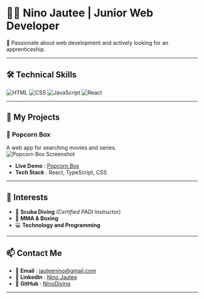 # 👨‍💻 Nino Jautee | Junior Web Developer  

🚀 Passionate about web development and actively looking for an apprenticeship.  

---

## 🛠 Technical Skills

![HTML](https://img.shields.io/badge/HTML5-000000?style=flat&logo=html5&logoColor=orange)
![CSS](https://img.shields.io/badge/CSS3-000000?style=flat&logo=css3&logoColor=blue)
![JavaScript](https://img.shields.io/badge/JavaScript-000000?style=flat&logo=javascript&logoColor=yellow)
![React](https://img.shields.io/badge/React-000000?style=flat&logo=react&logoColor=cyan)

---

## 💼 My Projects  

### 🎥 **Popcorn Box**  
A web app for searching movies and series.  
![Popcorn Box Screenshot](assets/popcorn-box.png)  

- **Live Demo** : [Popcorn Box](https://popcornbox.example.com)  
- **Tech Stack** : React, TypeScript, CSS  

---

## 🌟 Interests  

- 🌊 **Scuba Diving** *(Certified PADI Instructor)*  
- 🥊 **MMA & Boxing**  
- 💻 **Technology and Programming**  

---

## 📫 Contact Me  

- 📧 **Email** : [jauteenino@gmail.com](mailto:jauteenino@gmail.com)  
- 🔗 **LinkedIn** : [Nino Jautee](https://www.linkedin.com/in/NinoJautee)  
- 🔗 **GitHub** : [NinoDiving](https://github.com/NinoDiving)  

---
